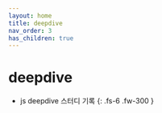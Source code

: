 ```yaml
---
layout: home
title: deepdive
nav_order: 3
has_children: true
---
```


# deepdive
- js deepdive 스터디 기록
{: .fs-6 .fw-300 }